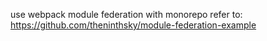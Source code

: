 use webpack module federation with monorepo
refer to: https://github.com/theninthsky/module-federation-example